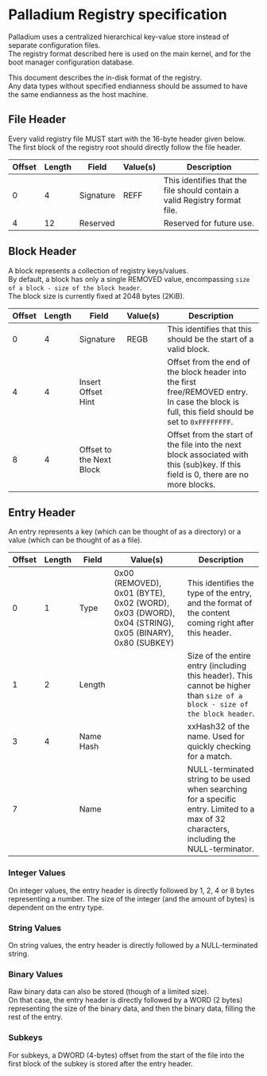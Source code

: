 # Palladium Registry specification

Palladium uses a centralized hierarchical key-value store instead of separate configuration files.  
The registry format described here is used on the main kernel, and for the boot manager configuration database.

This document describes the in-disk format of the registry.  
Any data types without specified endianness should be assumed to have the same endianness as the host machine.

## File Header

Every valid registry file MUST start with the 16-byte header given below.  
The first block of the registry root should directly follow the file header.

|Offset|Length|Field|Value(s)|Description|
|--|--|--|--|--|
|0|4|Signature|REFF|This identifies that the file should contain a valid Registry format file.|
|4|12|Reserved||Reserved for future use.|

## Block Header

A block represents a collection of registry keys/values.  
By default, a block has only a single REMOVED value, encompassing `size of a block - size of the block header`.  
The block size is currently fixed at 2048 bytes (2KiB).

|Offset|Length|Field|Value(s)|Description|
|--|--|--|--|--|
|0|4|Signature|REGB|This identifies that this should be the start of a valid block.|
|4|4|Insert Offset Hint||Offset from the end of the block header into the first free/REMOVED entry. In case the block is full, this field should be set to `0xFFFFFFFF`.|
|8|4|Offset to the Next Block||Offset from the start of the file into the next block associated with this (sub)key. If this field is 0, there are no more blocks.|

## Entry Header

An entry represents a key (which can be thought of as a directory) or a value (which can be thought of as a file).

|Offset|Length|Field|Value(s)|Description|
|--|--|--|--|--|
|0|1|Type|0x00 (REMOVED), 0x01 (BYTE), 0x02 (WORD), 0x03 (DWORD), 0x04 (STRING), 0x05 (BINARY), 0x80 (SUBKEY)|This identifies the type of the entry, and the format of the content coming right after this header.|
|1|2|Length||Size of the entire entry (including this header). This cannot be higher than `size of a block - size of the block header`.|
|3|4|Name Hash||xxHash32 of the name. Used for quickly checking for a match.|
|7||Name||NULL-terminated string to be used when searching for a specific entry. Limited to a max of 32 characters, including the NULL-terminator.|

### Integer Values

On integer values, the entry header is directly followed by 1, 2, 4 or 8 bytes representing a number. The size of the integer (and the amount of bytes) is dependent on the entry type.

### String Values

On string values, the entry header is directly followed by a NULL-terminated string.

### Binary Values

Raw binary data can also be stored (though of a limited size).  
On that case, the entry header is directly followed by a WORD (2 bytes) representing the size of the binary data, and then the binary data, filling the rest of the entry.

### Subkeys

For subkeys, a DWORD (4-bytes) offset from the start of the file into the first block of the subkey is stored after the entry header.
